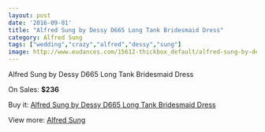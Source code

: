 ```yaml
---
layout: post
date: '2016-09-01'
title: "Alfred Sung by Dessy D665 Long Tank Bridesmaid Dress"
category: Alfred Sung
tags: ["wedding","crazy","alfred","dessy","sung"]
image: http://www.eudances.com/15612-thickbox_default/alfred-sung-by-dessy-d665-long-tank-bridesmaid-dress.jpg
---
```

Alfred Sung by Dessy D665 Long Tank Bridesmaid Dress

On Sales: **$236**
<a href="https://www.eudances.com/en/alfred-sung/4613-alfred-sung-by-dessy-d665-long-tank-bridesmaid-dress.html"><amp-img layout="responsive" width="600" height="600" src="//www.eudances.com/15612-thickbox_default/alfred-sung-by-dessy-d665-long-tank-bridesmaid-dress.jpg" alt="Alfred Sung by Dessy D665 Long Tank Bridesmaid Dress 0" /></a>
<a href="https://www.eudances.com/en/alfred-sung/4613-alfred-sung-by-dessy-d665-long-tank-bridesmaid-dress.html"><amp-img layout="responsive" width="600" height="600" src="//www.eudances.com/15613-thickbox_default/alfred-sung-by-dessy-d665-long-tank-bridesmaid-dress.jpg" alt="Alfred Sung by Dessy D665 Long Tank Bridesmaid Dress 1" /></a>
<a href="https://www.eudances.com/en/alfred-sung/4613-alfred-sung-by-dessy-d665-long-tank-bridesmaid-dress.html"><amp-img layout="responsive" width="600" height="600" src="//www.eudances.com/15614-thickbox_default/alfred-sung-by-dessy-d665-long-tank-bridesmaid-dress.jpg" alt="Alfred Sung by Dessy D665 Long Tank Bridesmaid Dress 2" /></a>
<a href="https://www.eudances.com/en/alfred-sung/4613-alfred-sung-by-dessy-d665-long-tank-bridesmaid-dress.html"><amp-img layout="responsive" width="600" height="600" src="//www.eudances.com/15615-thickbox_default/alfred-sung-by-dessy-d665-long-tank-bridesmaid-dress.jpg" alt="Alfred Sung by Dessy D665 Long Tank Bridesmaid Dress 3" /></a>

Buy it: [Alfred Sung by Dessy D665 Long Tank Bridesmaid Dress](https://www.eudances.com/en/alfred-sung/4613-alfred-sung-by-dessy-d665-long-tank-bridesmaid-dress.html "Alfred Sung by Dessy D665 Long Tank Bridesmaid Dress")

View more: [Alfred Sung](https://www.eudances.com/en/52-alfred-sung "Alfred Sung")